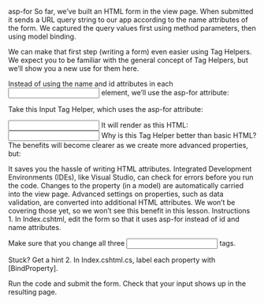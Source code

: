 asp-for
So far, we’ve built an HTML form in the view page. When submitted it sends a URL query string to our app according to the name attributes of the form. We captured the query values first using method parameters, then using model binding.

We can make that first step (writing a form) even easier using Tag Helpers. We expect you to be familiar with the general concept of Tag Helpers, but we’ll show you a new use for them here.

Instead of using the name and id attributes in each <input> element, we’ll use the asp-for attribute:

Take this Input Tag Helper, which uses the asp-for attribute:

<input asp-for="Author">
It will render as this HTML:

<input type="text" name="Author" id="Author">
Why is this Tag Helper better than basic HTML? The benefits will become clearer as we create more advanced properties, but:

It saves you the hassle of writing HTML attributes.
Integrated Development Environments (IDEs), like Visual Studio, can check for errors before you run the code.
Changes to the property (in a model) are automatically carried into the view page.
Advanced settings on properties, such as data validation, are converted into additional HTML attributes. We won’t be covering those yet, so we won’t see this benefit in this lesson.
Instructions
1.
In Index.cshtml, edit the form so that it uses asp-for instead of id and name attributes.

Make sure that you change all three <input> tags.


Stuck? Get a hint
2.
In Index.cshtml.cs, label each property with [BindProperty].

Run the code and submit the form. Check that your input shows up in the resulting page.